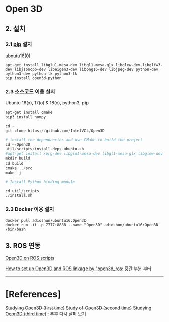 # Open 3D 


## 2. 설치 

### 2.1 [pip](https://pypi.org/project/open3d-python/) 설치 

ubnutu16(0)

```
apt-get install libglu1-mesa-dev libgl1-mesa-glx libglew-dev libglfw3-dev libjsoncpp-dev libeigen3-dev libpng16-dev libjpeg-dev python-dev python3-dev python-tk python3-tk
pip install open3d-python
```

### 2.3 소스코드 이용 설치

Ubuntu 16(x), 17(o) & 18(o), python3, pip

```python
apt-get install cmake 
pip3 install numpy

cd ~
git clone https://github.com/IntelVCL/Open3D

# install the dependencies and use CMake to build the project
cd ~/Open3D
util/scripts/install-deps-ubuntu.sh
#apt-get install xorg-dev libglu1-mesa-dev libgl1-mesa-glx libglew-dev libglfw3-dev libjsoncpp-dev libeigen3-dev libpng16-dev libjpeg-dev python-dev python3-dev python-tk python3-tk apt-get install libpng-dev pybind11-dev
mkdir build
cd build
cmake ../src
make -j

# Install Python binding module 

cd util/scripts
./install.sh
```


### 2.3 Docker 이용 설치

```
docker pull adioshun/ubuntu16:Open3D
docker run -it -p 7777:8888 --name "Open3D" adioshun/ubuntu16:Open3D /bin/bash
```


## 3. ROS 연동 

[Open3D on ROS scripts](https://github.com/karaage0703/open3d_ros)

[How to set up Open3D and ROS linkage by "open3d_ros](https://karaage.hatenadiary.jp/entry/2018/03/12/073000): 중간 부분 부터 



---
# [References]

~~[Studying Open3D (first time)](http://robonchu.hatenablog.com/entry/2018/02/24/200635)~~
~~[Study of Open3D (second time)](http://robonchu.hatenablog.com/entry/2018/02/25/121024)~~
[Studying Oepn3D (third time)](http://robonchu.hatenablog.com/entry/2018/02/25/200510) : 추후 다시 살펴 보기 
